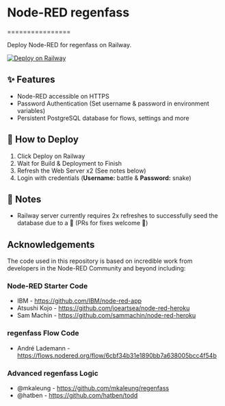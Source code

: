 # Node-RED regenfass
================

Deploy Node-RED for regenfass on Railway.

[![Deploy on Railway](https://railway.app/button.svg)](https://railway.app/new/template/IaInHw?referralCode=h8bD3s)

## ✨ Features

- Node-RED accessible on HTTPS
- Password Authentication (Set username & password in environment variables)
- Persistent PostgreSQL database for flows, settings and more

## 🐍 How to Deploy

1. Click Deploy on Railway
2. Wait for Build & Deployment to Finish
3. Refresh the Web Server x2 (See notes below)
4. Login with credentials (**Username:** battle & **Password:** snake)

## 📝 Notes

- Railway server currently requires 2x refreshes to successfully seed the database due to a 🐛 (PRs for fixes welcome 🙏)

## Acknowledgements

The code used in this repository is based on incredible work from developers in the Node-RED Community and beyond including:

### Node-RED Starter Code

- IBM - https://github.com/IBM/node-red-app
- Atsushi Kojo - https://github.com/joeartsea/node-red-heroku
- Sam Machin - https://github.com/sammachin/node-red-heroku

### regenfass Flow Code

- André Lademann - https://flows.nodered.org/flow/6cbf34b31e1890bb7a638005bcc4f54b

### Advanced regenfass Logic
- @mkaleung - https://github.com/mkaleung/regenfass
- @hatben - https://github.com/hatben/todd
